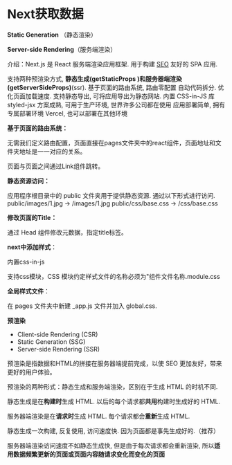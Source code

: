 

# Next获取数据

 **Static Generation** （静态渲染）

 **Server-side Rendering**（服务端渲染）

介绍：Next.js 是 React 服务端渲染应用框架. 用于构建 [SEO](https://so.csdn.net/so/search?q=SEO&spm=1001.2101.3001.7020) 友好的 SPA 应用.

支持两种预渲染方式, **静态生成(getStaticProps )**和**服务器端渲染(**getServerSideProps**)**(ssr).
基于页面的路由系统, 路由零配置
自动代码拆分. 优化页面加载速度.
支持静态导出, 可将应用导出为静态网站.
内置 CSS-in-JS 库 styled-jsx
方案成熟, 可用于生产环境, 世界许多公司都在使用
应用部署简单, 拥有专属部署环境 Vercel, 也可以部署在其他环境

**基于页面的路由系统：**

无需我们定义路由配置，页面直接在pages文件夹中的react组件，页面地址和文件夹地址是一一对应的关系。

页面与页面之间通过Link组件跳转。

**静态资源访问：**

应用程序根目录中的 public 文件夹用于提供静态资源.
通过以下形式进行访问.
public/images/1.jpg -> /images/1.jpg
public/css/base.css -> /css/base.css

**修改页面的Title：**

通过 Head 组件修改元数据，指定title标签。

**next中添加样式**：

内置css-in-js

支持css模块，CSS 模块约定样式文件的名称必须为"组件文件名称.module.css

**全局样式文件**：

在 pages 文件夹中新建 _app.js 文件并加入 global.css.

**预渲染**

- Client-side Rendering (CSR)
- Static Generation (SSG)
- Server-side Rendering (SSR)

预渲染是指数据和HTML的拼接在服务器端提前完成，以使 SEO 更加友好，带来更好的用户体验。

预渲染的两种形式：静态生成和服务端渲染，区别在于生成 HTML 的时机不同.

静态生成是在**构建时**生成 HTML. 以后的每个请求都**共用**构建时生成好的 HTML.

服务器端渲染是在**请求时**生成 HTML. 每个请求都会**重新**生成 HTML.

静态生成一次构建, 反复使用, 访问速度快. 因为页面都是事先生成好的.（推荐）

服务器端渲染访问速度不如静态生成快, 但是由于每次请求都会重新渲染, 所以**适用数据频繁更新的页面或页面内容随请求变化而变化的页面**